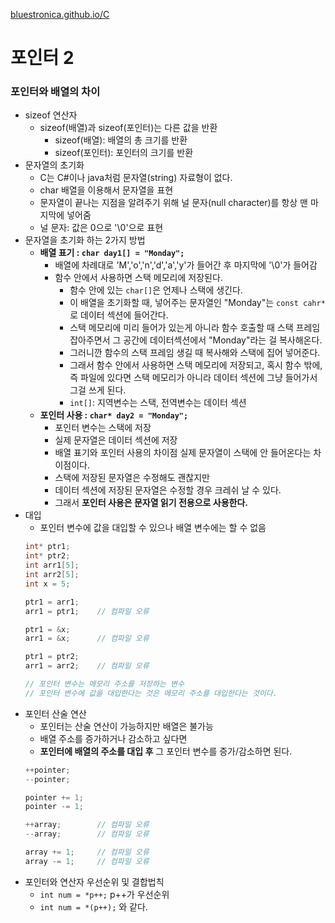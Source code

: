 [bluestronica.github.io/C](https://bluestronica.github.io/C)

# 포인터 2

### 포인터와 배열의 차이
- sizeof 연산자
  - sizeof(배열)과 sizeof(포인터)는 다른 값을 반환
    - sizeof(배열): 배열의 총 크기를 반환
    - sizeof(포인터): 포인터의 크기를 반환 
- 문자열의 초기화
  - C는 C#이나 java처럼 문자열(string) 자료형이 없다.
  - char 배열을 이용해서 문자열을 표현
  - 문자열이 끝나는 지점을 알려주기 위해 널 문자(null character)를 항상 맨 마지막에 넣어줌
  - 널 문자: 값은 0으로 '\0'으로 표현
- 문자열을 초기화 하는 2가지 방법
  - **배열 표기 : `char day1[] = "Monday";`**
    - 배열에 차례대로 'M','o','n','d','a','y'가 들어간 후 마지막에 '\0'가 들어감
    - 함수 안에서 사용하면 스택 메모리에 저장된다.
      - 함수 안에 있는 `char[]`은 언제나 스택에 생긴다. 
      - 이 배열을 초기화할 때, 넣어주는 문자열인 "Monday"는 `const cahr*`로 데이터 섹션에 들어간다.
      - 스택 메모리에 미리 들어가 있는게 아니라 함수 호출할 때 스택 프레임 잡아주면서 그 공간에 데이터섹션에서 "Monday"라는 걸 복사해온다.
      - 그러니깐 함수의 스택 프레임 생길 때 복사해와 스택에 집어 넣어준다.
      - 그래서 함수 안에서 사용하면 스택 메모리에 저장되고, 혹시 함수 밖에, 즉 파일에 있다면 스택 메모리가 아니라 데이터 섹션에 그냥 들어가서 그걸 쓰게 된다.
      - `int[]`: 지역변수는 스택, 전역변수는 데이터 섹션
  - **포인터 사용 : `char* day2 = "Monday";`**
    - 포인터 변수는 스택에 저장
    - 실제 문자열은 데이터 섹션에 저장
    - 배열 표기와 포인터 사용의 차이점 실제 문자열이 스택에 안 들어온다는 차이점이다.
    - 스택에 저장된 문자열은 수정해도 괜찮지만
    - 데이터 섹션에 저장된 문자열은 수정할 경우 크레쉬 날 수 있다.
    - 그래서 **포인터 사용은 문자열 읽기 전용으로 사용한다.**
- 대입
  - 포인터 변수에 값을 대입할 수 있으나 배열 변수에는 할 수 없음
  ```c
  int* ptr1;
  int* ptr2;
  int arr1[5];
  int arr2[5];
  int x = 5;
  
  ptr1 = arr1;
  arr1 = ptr1;    // 컴파일 오류
  
  ptr1 = &x;
  arr1 = &x;      // 컴파일 오류
  
  ptr1 = ptr2;
  arr1 = arr2;    // 컴파일 오류
  
  // 포인터 변수는 메모리 주소를 저장하는 변수
  // 포인터 변수에 값을 대입한다는 것은 메모리 주소를 대입한다는 것이다.
  ```
- 포인터 산술 연산
  - 포인터는 산술 연산이 가능하지만 배열은 불가능
  - 배열 주소를 증가하거나 감소하고 싶다면
  - **포인터에 배열의 주소를 대입 후** 그 포인터 변수를 증가/감소하면 된다.
  ```c
  ++pointer;
  --pointer;
  
  pointer += 1;
  pointer -= 1;
  
  ++array;        // 컴파일 오류
  --array;        // 컴파일 오류
  
  array += 1;     // 컴파일 오류
  array -= 1;     // 컴파일 오류
  ```
- 포인터와 연산자 우선순위 및 결합법칙
  - `int num = *p++;` p++가 우선순위
  - `int num = *(p++);` 와 같다.
  
  
  
  
  
  
  
  
  
  
  
  
  
  
  
  
  
  
  
  
  
  
  
  
  
  
  
  
